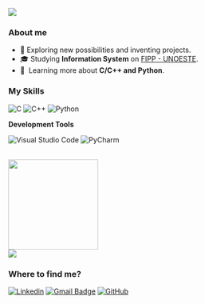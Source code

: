 ![](https://komarev.com/ghpvc/?username=iuricode&color=006bed)

<h3>About me</h3>

- 🤔 Exploring new possibilities and inventing projects.
- 🎓 Studying **Information System** on <a href="https://www.unoeste.br/fipp">FIPP - UNOESTE</a>.
- 🌱 &nbsp;Learning more about **C/C++ and Python**.

<h3>My Skills</h3>

![C](https://img.shields.io/badge/-C-61DAFB?logo=c&logoColor=white)
![C++](https://img.shields.io/badge/-C++-61DAFB?logo=c++&logoColor=white)
![Python](https://img.shields.io/badge/-Python-61DAFB?logo=python&logoColor=white)

**Development Tools**

![Visual Studio Code](https://img.shields.io/badge/-Visual%20Studio%20Code-61DAFB?logo=visual-studio-code&logoColor=white)
![PyCharm](https://img.shields.io/badge/-PyCharm-61DAFB?logo=pycharm&logoColor=white)

<br/>

<a href="https://github.com/caiocollete">
  <img height="180em" src="https://github-readme-stats.vercel.app/api?username=caiocollete&theme=transparent&show_icons=true" />
</a><br>
<a href="https://github.com/caiocollete">
  <img align="center" src="https://github-readme-stats.vercel.app/api/top-langs/?username=caiocollete&theme=transparent&hide_langs_below=1" />
</a>

<h3>Where to find me?</h3>

[![Linkedin](https://img.shields.io/badge/-caiocollete-blue?style=flat-square&logo=Linkedin&logoColor=white&link=https://www.linkedin.com/in/caiocollete/)](https://www.linkedin.com/caiocollete)
[![Gmail Badge](https://img.shields.io/badge/-caiocolletesilva@gmail.com-006bed?style=flat-square&logo=Gmail&logoColor=white&link=mailto:caiocolletesilva@gmail.com)](mailto:caiocolletesilva@gmail.com)
[![GitHub](https://img.shields.io/github/followers/caiocollete?label=follow&style=social)](https://github.com/caiocollete)
